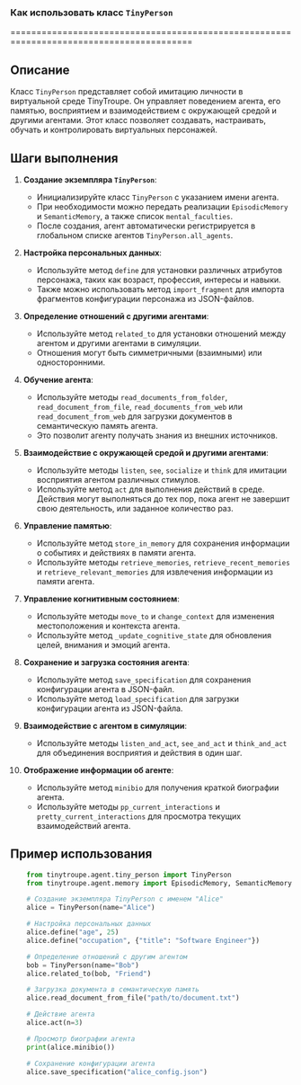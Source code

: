### Как использовать класс `TinyPerson`
=========================================================================================

Описание
-------------------------
Класс `TinyPerson` представляет собой имитацию личности в виртуальной среде TinyTroupe. 
Он управляет поведением агента, его памятью, восприятием и взаимодействием с окружающей средой и другими агентами. 
Этот класс позволяет создавать, настраивать, обучать и контролировать виртуальных персонажей.

Шаги выполнения
-------------------------
1. **Создание экземпляра `TinyPerson`**: 
   - Инициализируйте класс `TinyPerson` с указанием имени агента. 
   - При необходимости можно передать реализации `EpisodicMemory` и `SemanticMemory`, а также список `mental_faculties`.
   - После создания, агент автоматически регистрируется в глобальном списке агентов `TinyPerson.all_agents`.

2. **Настройка персональных данных**:
   - Используйте метод `define` для установки различных атрибутов персонажа, таких как возраст, профессия, интересы и навыки. 
   - Также можно использовать метод `import_fragment` для импорта фрагментов конфигурации персонажа из JSON-файлов.

3. **Определение отношений с другими агентами**:
   - Используйте метод `related_to` для установки отношений между агентом и другими агентами в симуляции. 
   - Отношения могут быть симметричными (взаимными) или односторонними.

4. **Обучение агента**:
   - Используйте методы `read_documents_from_folder`, `read_document_from_file`, `read_documents_from_web` или `read_document_from_web` для загрузки документов в семантическую память агента. 
   - Это позволит агенту получать знания из внешних источников.

5. **Взаимодействие с окружающей средой и другими агентами**:
   - Используйте методы `listen`, `see`, `socialize` и `think` для имитации восприятия агентом различных стимулов.
   - Используйте метод `act` для выполнения действий в среде. Действия могут выполняться до тех пор, пока агент не завершит свою деятельность, или заданное количество раз.

6. **Управление памятью**:
   - Используйте метод `store_in_memory` для сохранения информации о событиях и действиях в памяти агента.
   - Используйте методы `retrieve_memories`, `retrieve_recent_memories` и `retrieve_relevant_memories` для извлечения информации из памяти агента.

7. **Управление когнитивным состоянием**:
   - Используйте методы `move_to` и `change_context` для изменения местоположения и контекста агента.
   - Используйте метод `_update_cognitive_state` для обновления целей, внимания и эмоций агента.

8. **Сохранение и загрузка состояния агента**:
   - Используйте метод `save_specification` для сохранения конфигурации агента в JSON-файл.
   - Используйте метод `load_specification` для загрузки конфигурации агента из JSON-файла.

9. **Взаимодействие с агентом в симуляции**:
   - Используйте методы `listen_and_act`, `see_and_act` и `think_and_act` для объединения восприятия и действия в один шаг.

10. **Отображение информации об агенте**:
    - Используйте метод `minibio` для получения краткой биографии агента.
    - Используйте методы `pp_current_interactions` и `pretty_current_interactions` для просмотра текущих взаимодействий агента.

Пример использования
-------------------------

```python
    from tinytroupe.agent.tiny_person import TinyPerson
    from tinytroupe.agent.memory import EpisodicMemory, SemanticMemory

    # Создание экземпляра TinyPerson с именем "Alice"
    alice = TinyPerson(name="Alice")

    # Настройка персональных данных
    alice.define("age", 25)
    alice.define("occupation", {"title": "Software Engineer"})

    # Определение отношений с другим агентом
    bob = TinyPerson(name="Bob")
    alice.related_to(bob, "Friend")

    # Загрузка документа в семантическую память
    alice.read_document_from_file("path/to/document.txt")

    # Действие агента
    alice.act(n=3)

    # Просмотр биографии агента
    print(alice.minibio())

    # Сохранение конфигурации агента
    alice.save_specification("alice_config.json")